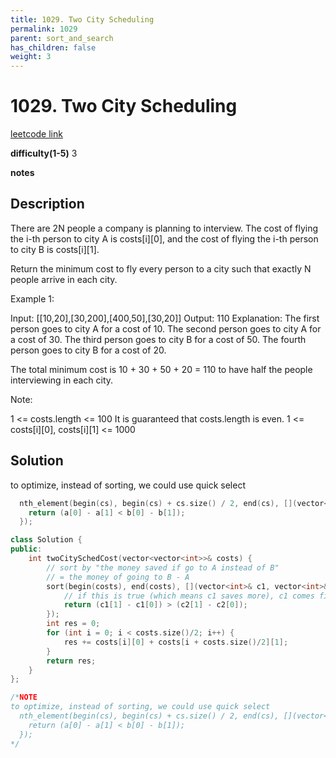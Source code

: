 ```yaml
---
title: 1029. Two City Scheduling
permalink: 1029
parent: sort_and_search
has_children: false
weight: 3
---
```

# 1029. Two City Scheduling
[leetcode link](https://leetcode.com/problems/two-city-scheduling/)

**difficulty(1-5)** 
3

**notes**   


## Description
There are 2N people a company is planning to interview. The cost of flying the i-th person to city A is costs[i][0], and the cost of flying the i-th person to city B is costs[i][1].

Return the minimum cost to fly every person to a city such that exactly N people arrive in each city.

 

Example 1:

Input: [[10,20],[30,200],[400,50],[30,20]]
Output: 110
Explanation: 
The first person goes to city A for a cost of 10.
The second person goes to city A for a cost of 30.
The third person goes to city B for a cost of 50.
The fourth person goes to city B for a cost of 20.

The total minimum cost is 10 + 30 + 50 + 20 = 110 to have half the people interviewing in each city.
 

Note:

1 <= costs.length <= 100
It is guaranteed that costs.length is even.
1 <= costs[i][0], costs[i][1] <= 1000

## Solution
to optimize, instead of sorting, we could use quick select
```c++
  nth_element(begin(cs), begin(cs) + cs.size() / 2, end(cs), [](vector<int> &a, vector<int> &b) {
    return (a[0] - a[1] < b[0] - b[1]);
  }); 
```

```c++
class Solution {
public:
    int twoCitySchedCost(vector<vector<int>>& costs) {
        // sort by "the money saved if go to A instead of B"
        // = the money of going to B - A
        sort(begin(costs), end(costs), [](vector<int>& c1, vector<int>& c2){
            // if this is true (which means c1 saves more), c1 comes first in sorting
            return (c1[1] - c1[0]) > (c2[1] - c2[0]); 
        });
        int res = 0;
        for (int i = 0; i < costs.size()/2; i++) {
            res += costs[i][0] + costs[i + costs.size()/2][1];
        }
        return res;
    }
};

/*NOTE
to optimize, instead of sorting, we could use quick select
  nth_element(begin(cs), begin(cs) + cs.size() / 2, end(cs), [](vector<int> &a, vector<int> &b) {
    return (a[0] - a[1] < b[0] - b[1]);
  }); 
*/
```


<!-- 
Default label
{: .label }

Blue label
{: .label .label-blue }

Stable
{: .label .label-green }

New release
{: .label .label-purple }

Coming soon
{: .label .label-yellow }

Deprecated
{: .label .label-red } -->
